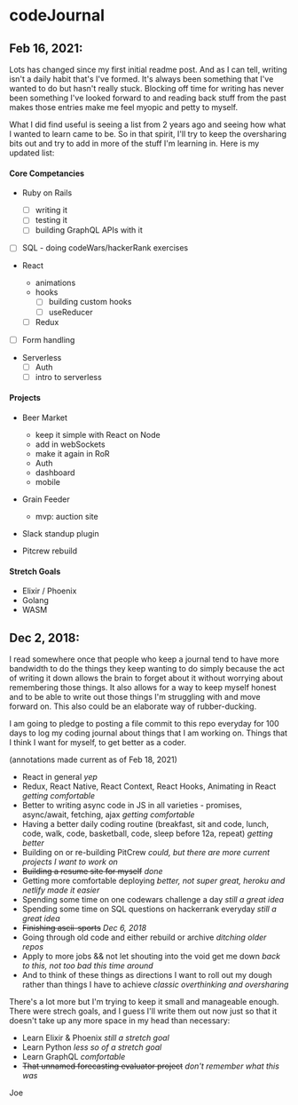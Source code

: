 # codeJournal

## Feb 16, 2021:

Lots has changed since my first initial readme post. And as I can tell, writing isn't a daily habit that's I've formed. It's always been something that I've wanted to do but hasn't really stuck. Blocking off time for writing has never been something I've looked forward to and reading back stuff from the past makes those entries make me feel myopic and petty to myself.

What I did find useful is seeing a list from 2 years ago and seeing how what I wanted to learn came to be. So in that spirit, I'll try to keep the oversharing bits out and try to add in more of the stuff I'm learning in. Here is my updated list:

#### Core Competancies

- Ruby on Rails

  - [ ] writing it
  - [ ] testing it
  - [ ] building GraphQL APIs with it

- [ ] SQL - doing codeWars/hackerRank exercises

- React

  - animations
  - hooks
    - [ ] building custom hooks
    - [ ] useReducer
  - [ ] Redux

- [ ] Form handling

- Serverless
  - [ ] Auth
  - [ ] intro to serverless

#### Projects

- Beer Market

  - keep it simple with React on Node
  - add in webSockets
  - make it again in RoR
  - Auth
  - dashboard
  - mobile

- Grain Feeder

  - mvp: auction site

- Slack standup plugin

- Pitcrew rebuild

#### Stretch Goals

- Elixir / Phoenix
- Golang
- WASM

## Dec 2, 2018:

I read somewhere once that people who keep a journal tend to have more bandwidth to do the things they keep wanting to do simply because the act of writing it down allows the brain to forget about it without worrying about remembering those things. It also allows for a way to keep myself honest and to be able to write out those things I'm struggling with and move forward on. This also could be an elaborate way of rubber-ducking.

I am going to pledge to posting a file commit to this repo everyday for 100 days to log my coding journal about things that I am working on. Things that I think I want for myself, to get better as a coder.

(annotations made current as of Feb 18, 2021)

- React in general _yep_
- Redux, React Native, React Context, React Hooks, Animating in React _getting comfortable_
- Better to writing async code in JS in all varieties - promises, async/await, fetching, ajax _getting comfortable_
- Having a better daily coding routine (breakfast, sit and code, lunch, code, walk, code, basketball, code, sleep before 12a, repeat) _getting better_
- Building on or re-building PitCrew _could, but there are more current projects I want to work on_
- ~~Building a resume site for myself~~ _done_
- Getting more comfortable deploying _better, not super great, heroku and netlify made it easier_
- Spending some time on one codewars challenge a day _still a great idea_
- Spending some time on SQL questions on hackerrank everyday _still a great idea_
- ~~Finishing ascii-sports~~ _Dec 6, 2018_
- Going through old code and either rebuild or archive _ditching older repos_
- Apply to more jobs && not let shouting into the void get me down _back to this, not too bad this time around_
- And to think of these things as directions I want to roll out my dough rather than things I have to achieve _classic overthinking and oversharing_

There's a lot more but I'm trying to keep it small and manageable enough. There were strech goals, and I guess I'll write them out now just so that it doesn't take up any more space in my head than necessary:

- Learn Elixir & Phoenix _still a stretch goal_
- Learn Python _less so of a stretch goal_
- Learn GraphQL _comfortable_
- ~~That unnamed forecasting evaluator project~~ _don't remember what this was_

Joe
